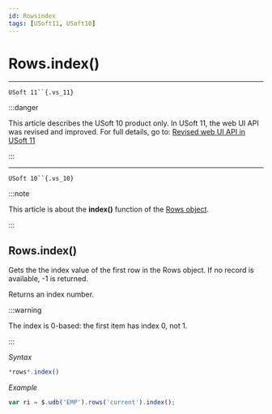 ```yaml
---
id: Rowsindex
tags: [USoft11, USoft10]
---
```

# Rows.index()



----

`USoft 11``{.vs_11}`


:::danger

This article describes the USoft 10 product only.
In USoft 11, the web UI API was revised and improved. For full details, go to:
[Revised web UI API in USoft 11](/docs/Web_and_app_UIs/UDB_udb/Revised_web_UI_API_in_USoft_11.md)

:::

----

`USoft 10``{.vs_10}`


:::note

This article is about the **index()** function of the [Rows object](/docs/Web_and_app_UIs/UDB_Rows).

:::

## **Rows.index()**

Gets the the index value of the first row in the Rows object. If no record is available, -1 is returned.

Returns an index number.


:::warning

The index is 0-based: the first item has index 0, not 1.

:::

*Syntax*

```js
*rows*.index()
```

*Example*

```js
var ri = $.udb('EMP').rows('current').index();
```

 